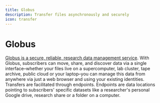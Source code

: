 ```yaml
---
title: Globus
description: Transfer files asynchronously and securely
icon: transfer
---
```

# Globus

[Globus is a secure, reliable, research data management service](https://www.globus.org/data-transfer). With Globus, subscribers can move, share, and discover data via a single interface–whether your files live on a supercomputer, lab cluster, tape archive, public cloud or your laptop–you can manage this data from anywhere via just a web browser and using your existing identities. Transfers are facilitated through endpoints. Endpoints are data locations pointing to subscribers' specific datasets like a researcher's personal Google drive, research share or a folder on a computer.
